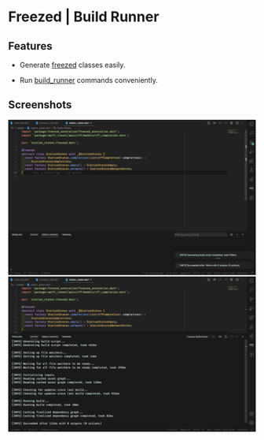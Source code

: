 # Freezed | Build Runner

## Features

* Generate [freezed](https://pub.dev/packages/freezed) classes easily.

* Run [build_runner](https://pub.dev/packages/build_runner) commands conveniently.

## Screenshots

![vscode-ayu](assets/screen1.png)
![vscode-ayu](assets/screen2.png)





